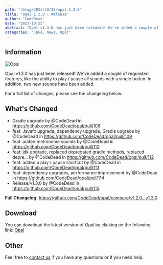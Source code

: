 ```yaml
---
path: "/blog/2023/10/25/opal-1.3.0"
title: "Opal 1.3.0 - Release"
author: "CodeDead"
date: "2023-10-25"
abstract: "Opal v1.3.0 has just been released! We've added a couple of requested features, like the ability to play / pause all..." 
categories: "Java, News, Opal"
---
```

## Information

![Opal](https://i.imgur.com/UAxfclq.png)

Opal v1.3.0 has just been released! We've added a couple of requested features, like the ability to play / pause all sounds with a single button.
In addition, two new sounds have been added.

For a full list of changes, please see the changelog below.

## What's Changed
* Gradle upgrade by @CodeDead in https://github.com/CodeDead/opal/pull/106
* feat: Javafx upgrade, dependency upgrade, Gradle upgrade by @CodeDead in https://github.com/CodeDead/opal/pull/109
* feat: added metronome sounds by @CodeDead in https://github.com/CodeDead/opal/pull/110
* feat: jdk upgrade, replaced deprecated gradle methods, replaced depre… by @CodeDead in https://github.com/CodeDead/opal/pull/112
* feat: added a play / pause shortcut by @CodeDead in https://github.com/CodeDead/opal/pull/113
* feat: dependency upgrades, performance improvement by @CodeDead in https://github.com/CodeDead/opal/pull/114
* Release/v1.3.0 by @CodeDead in https://github.com/CodeDead/opal/pull/115


**Full Changelog**: https://github.com/CodeDead/opal/compare/v1.2.0...v1.3.0

## Download

You can download the latest version of Opal by clicking on the following link:
[Opal](https://codedead.com/software/opal)

## Other

Feel free to [contact us](/contact) if you have any questions or if you need help.
